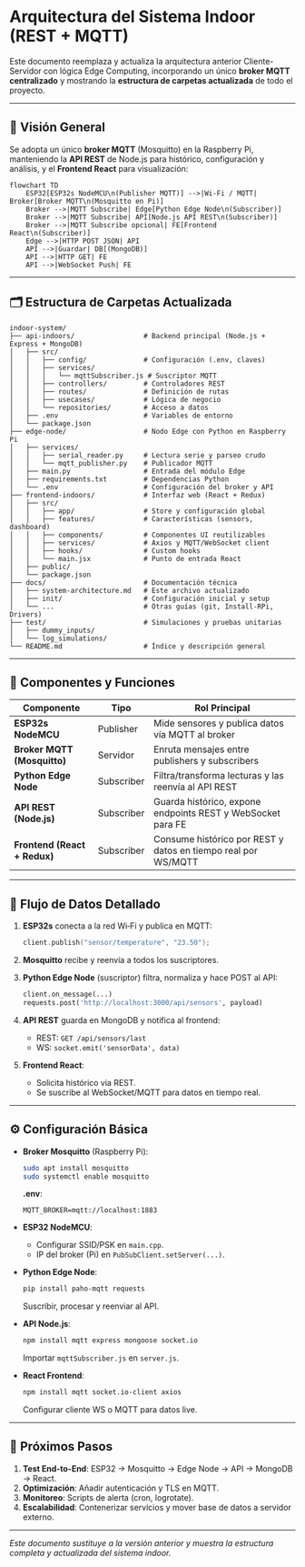 # Arquitectura del Sistema Indoor (REST + MQTT)

Este documento reemplaza y actualiza la arquitectura anterior Cliente-Servidor con lógica Edge Computing, incorporando un único **broker MQTT centralizado** y mostrando la **estructura de carpetas actualizada** de todo el proyecto.

---

## 📌 Visión General

Se adopta un único **broker MQTT** (Mosquitto) en la Raspberry Pi, manteniendo la **API REST** de Node.js para histórico, configuración y análisis, y el **Frontend React** para visualización:

```mermaid
flowchart TD
    ESP32[ESP32s NodeMCU\n(Publisher MQTT)] -->|Wi-Fi / MQTT| Broker[Broker MQTT\n(Mosquitto en Pi)]
    Broker -->|MQTT Subscribe| Edge[Python Edge Node\n(Subscriber)]
    Broker -->|MQTT Subscribe| API[Node.js API REST\n(Subscriber)]
    Broker -->|MQTT Subscribe opcional| FE[Frontend React\n(Subscriber)]
    Edge -->|HTTP POST JSON| API
    API -->|Guardar| DB[(MongoDB)]
    API -->|HTTP GET| FE
    API -->|WebSocket Push| FE
```

---

## 🗂️ Estructura de Carpetas Actualizada

```plaintext
indoor-system/
├── api-indoors/                 # Backend principal (Node.js + Express + MongoDB)
│   ├── src/
│   │   ├── config/              # Configuración (.env, claves)
│   │   ├── services/
│   │   │   └── mqttSubscriber.js # Suscriptor MQTT
│   │   ├── controllers/         # Controladores REST
│   │   ├── routes/              # Definición de rutas
│   │   ├── usecases/            # Lógica de negocio
│   │   └── repositories/        # Acceso a datos
│   ├── .env                     # Variables de entorno
│   └── package.json
├── edge-node/                   # Nodo Edge con Python en Raspberry Pi
│   ├── services/
│   │   ├── serial_reader.py     # Lectura serie y parseo crudo
│   │   └── mqtt_publisher.py    # Publicador MQTT
│   ├── main.py                  # Entrada del módulo Edge
│   ├── requirements.txt         # Dependencias Python
│   └── .env                     # Configuración del broker y API
├── frontend-indoors/            # Interfaz web (React + Redux)
│   ├── src/
│   │   ├── app/                 # Store y configuración global
│   │   ├── features/            # Características (sensors, dashboard)
│   │   ├── components/          # Componentes UI reutilizables
│   │   ├── services/            # Axios y MQTT/WebSocket client
│   │   ├── hooks/               # Custom hooks
│   │   └── main.jsx             # Punto de entrada React
│   ├── public/
│   └── package.json
├── docs/                        # Documentación técnica
│   ├── system-architecture.md   # Este archivo actualizado
│   ├── init/                    # Configuración inicial y setup
│   └── ...                      # Otras guías (git, Install-RPi, Drivers)
├── test/                        # Simulaciones y pruebas unitarias
│   ├── dummy_inputs/
│   └── log_simulations/
└── README.md                    # Índice y descripción general
```

---

## 🔧 Componentes y Funciones

| Componente                   | Tipo       | Rol Principal                                                 |
| ---------------------------- | ---------- | ------------------------------------------------------------- |
| **ESP32s NodeMCU**           | Publisher  | Mide sensores y publica datos vía MQTT al broker              |
| **Broker MQTT (Mosquitto)**  | Servidor   | Enruta mensajes entre publishers y subscribers                |
| **Python Edge Node**         | Subscriber | Filtra/transforma lecturas y las reenvía al API REST          |
| **API REST (Node.js)**       | Subscriber | Guarda histórico, expone endpoints REST y WebSocket para FE   |
| **Frontend (React + Redux)** | Subscriber | Consume histórico por REST y datos en tiempo real por WS/MQTT |

---

## 🔁 Flujo de Datos Detallado

1. **ESP32s** conecta a la red Wi‑Fi y publica en MQTT:

   ```cpp
   client.publish("sensor/temperature", "23.50");
   ```
2. **Mosquitto** recibe y reenvía a todos los suscriptores.
3. **Python Edge Node** (suscriptor) filtra, normaliza y hace POST al API:

   ```python
   client.on_message(...)
   requests.post('http://localhost:3000/api/sensors', payload)
   ```
4. **API REST** guarda en MongoDB y notifica al frontend:

   * REST: `GET /api/sensors/last`
   * WS: `socket.emit('sensorData', data)`
5. **Frontend React**:

   * Solicita histórico via REST.
   * Se suscribe al WebSocket/MQTT para datos en tiempo real.

---

## ⚙️ Configuración Básica

* **Broker Mosquitto** (Raspberry Pi):

  ```bash
  sudo apt install mosquitto
  sudo systemctl enable mosquitto
  ```

  **.env**:

  ```env
  MQTT_BROKER=mqtt://localhost:1883
  ```

* **ESP32 NodeMCU**:

  * Configurar SSID/PSK en `main.cpp`.
  * IP del broker (Pi) en `PubSubClient.setServer(...)`.

* **Python Edge Node**:

  ```bash
  pip install paho-mqtt requests
  ```

  Suscribir, procesar y reenviar al API.

* **API Node.js**:

  ```bash
  npm install mqtt express mongoose socket.io
  ```

  Importar `mqttSubscriber.js` en `server.js`.

* **React Frontend**:

  ```bash
  npm install mqtt socket.io-client axios
  ```

  Configurar cliente WS o MQTT para datos live.

---

## 📌 Próximos Pasos

1. **Test End-to-End**: ESP32 → Mosquitto → Edge Node → API → MongoDB → React.
2. **Optimización**: Añadir autenticación y TLS en MQTT.
3. **Monitoreo**: Scripts de alerta (cron, logrotate).
4. **Escalabilidad**: Contenerizar servicios y mover base de datos a servidor externo.

---

*Este documento sustituye a la versión anterior y muestra la estructura completa y actualizada del sistema indoor.*
